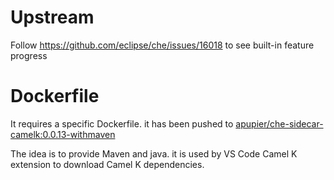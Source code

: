 # Upstream

Follow https://github.com/eclipse/che/issues/16018 to see built-in feature progress

# Dockerfile

It requires a specific Dockerfile. it has been pushed to [apupier/che-sidecar-camelk:0.0.13-withmaven](https://hub.docker.com/layers/apupier/che-sidecar-camelk/0.0.13-withmaven/images/sha256-31f0b3bf096fa2de5d30630d4d87d6bd574f4509f2737794ccb008c3ea3b2398?context=explore)

The idea is to provide Maven and java. it is used by VS Code Camel K extension to download Camel K dependencies.